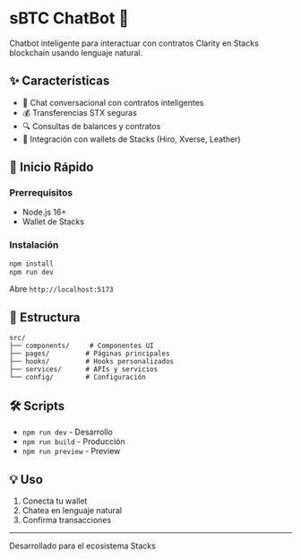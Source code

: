 # sBTC ChatBot 🚀

Chatbot inteligente para interactuar con contratos Clarity en Stacks blockchain usando lenguaje natural.

## ✨ Características

- 💬 Chat conversacional con contratos inteligentes
- 💰 Transferencias STX seguras
- 🔍 Consultas de balances y contratos
- 🔐 Integración con wallets de Stacks (Hiro, Xverse, Leather)

## 🚀 Inicio Rápido

### Prerrequisitos
- Node.js 16+
- Wallet de Stacks

### Instalación
```bash
npm install
npm run dev
```

Abre `http://localhost:5173`

## 📁 Estructura
```
src/
├── components/     # Componentes UI
├── pages/         # Páginas principales
├── hooks/         # Hooks personalizados
├── services/      # APIs y servicios
└── config/        # Configuración
```

## 🛠️ Scripts
- `npm run dev` - Desarrollo
- `npm run build` - Producción
- `npm run preview` - Preview

## 💡 Uso
1. Conecta tu wallet
2. Chatea en lenguaje natural
3. Confirma transacciones

---

Desarrollado para el ecosistema Stacks
